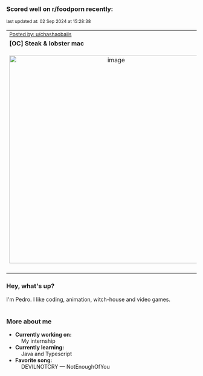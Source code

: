 ### Scored well on r/foodporn recently:

<p align="left"><sub>last updated at: 02 Sep 2024 at 15:28:38</sub></p>

|   |
| --- |
| <sub>[Posted by: u/chashaoballs][source]</sub> |
| **[OC] Steak &amp; lobster mac** | 
|<p align="center"> <img alt="image" src="https://i.redd.it/4qpkx1mfenkd1.jpeg" width="550" /> </p>|
|   |

### Hey, what's up?

I'm Pedro. I like coding, animation, witch-house and video games.<br><br>

### More about me
- **Currently working on:**  
&nbsp;&nbsp;&nbsp;&nbsp;My internship
- **Currently learning:**  
&nbsp;&nbsp;&nbsp;&nbsp;Java and Typescript
- **Favorite song:**  
&nbsp;&nbsp;&nbsp;&nbsp;DEVILNOTCRY — NotEnoughOfYou<br><br>

  



  
  
  
[linkedin]: https://linkedin.com/in/pedro-h-r-gomes-8a487b14a/
[gmail]: mailto:pilique11@gmail.com
[source]: https://reddit.com/r/FoodPorn/comments/1f0axd1/oc_steak_lobster_mac/
[redditAPI]: https://www.reddit.com/dev/api/